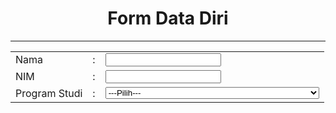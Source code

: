  <!DOCTYPE html>
<html lang="en">
<head>
    <meta charset="UTF-8"> 
    <meta http-equiv="X-UA-Compatible" content="IE=edge">
    <meta name="viewport" content="width=device-width, initial-scale=1.0">
    <title>Form Pendaftaran</title>
    <link rel="stylesheet" type="text/css" href="style.css">    
</head>
<body>
    <div class="wrap">
    <div class="container">
    <center>
    <h1> Form Data Diri </h1>
    <hr>
    <form action="detail_informasi.html" method="get">
        <table border="0" align="center">
            <tr>
                <td>Nama </td>
                <td>:</td>
                <td><input type="text" name="Nama"></td>
            </tr>
            <tr>
                <td>NIM</td>
                <td>:</td>
                <td><input type="NIM" name="NIM"></td>
            </tr>
            <tr>
                <td>Program Studi</td>
                <td>:</td>
                <td>
                    <select name="program_studi">
                        <option>---Pilih---</option>
                        <option>Program Studi Teknik Informatika (IF)</option>
                        <option>Program Studi Teknik Geologi</option>
                        <option>Program Studi Teknik Mesin</option>
                        <option>Program Studi Teknik Industri</option>
                        <option>Program Studi Teknik Kimia</option>
                        <option>Program Studi Teknik Fisika</option>
                        <option>Program Studi Teknik Biosistem</option>
                        <option>Program Studi Teknologi Industri Pertanian</option>
                        <option>Program Studi Teknologi Pangan</option>
                        <option> Program Studi Teknik Sistem Energi</option>
                        <option>Program Studi Teknik Pertambangan</option>
                        <option>Program Studi Teknik Material</option>
                        <option>Program Studi Teknik Telekomunikasi</option>
                        <option>Program Studi Rekayasa Kehutanan</option>
                        <option>Program Studi Teknik Biomedik</option>
                        <option> Program Studi Fisika (FI) </option>
                        <option>Program Studi Matematika </option>
                        <option>Program Studi Biologi </option>
                        <option>Program Studi Kimia </option>
                        <option> Program Studi Farmasi </option>
                        <option>Program Studi Atmosfer dan Keplanetan</option>
                        <option>Program Studi Sains Aktuaria </option>
                        <option>Progam Studi Sains Lingkungan Kelautan</option> 
                        <option>Program Studi Sains Data</option>
                        <option>Program Studi Teknik Geomatika (GT)</option>
                        <option>Program Studi Perencanaan Wilayah dan Kota (PWK)</option>
                        <option>Program Studi Teknik Sipil (SI)</option>
                        <option>Program Studi Arsitektur (AR)</option>
                        <option>Program Studi Teknik Lingkungan</option>
                        <option>Program Studi Teknik Kelautan</option>
                        <option>Program Studi Desain Komunikasi Visual</option>
                        <option>Program Studi Arsitektur Lanskap</option>
                        <option>Program Studi Teknik Perkeretaapian</option>
                        <option>Program Studi Teknik Elektro (EL)</option>
                        <option>Program Studi Teknik Geofisika (TG)</option>
                        
                    </select>
                </td>
            </tr>
            <tr>
                 <td>Jenis Kelamin </td>
                <td>:</td>
                <td><input type="radio" name="jk" value="Laki-Laki">Laki-Laki
                    <input type="radio" name="jk" value="Perempuan">Perempuan
               
            </tr>
            <tr>
             <td>Tanggal Lahir</td>
                <td>:</td>
                <td><input type="date" name="tanggal_lahir"></td>
                
                </td>
            </tr>
            <tr>
                <td>Golongan Darah</td>
                <td>:</td>
                <td>
                    <input type="radio" name="gd" id="A">A
                    <input type="radio" name="gd" id="AB">AB
                    <input type="radio" name="gd" id="O">O
                </td>                
            </tr>
            <tr>
                <td>Alamat</td>
                <td>:</td>
                <td><textarea name="alamat"></textarea></td>
            </tr>
            <tr>
                <td>Hobi</td>
                <td>:</td>
                <td>
                    <input type="checkbox" name="hobi" id="Menulis">Menulis
                    <input type="checkbox" name="hobi" id="Gaming">Gaming
                    <input type="checkbox" name="hobi" id="coding">coding
                    <input type="checkbox" name="hobi" id="Membaca">Membaca
                    <input type="checkbox" name="hobi" id="Berenang">Berenang
                </td>
            </tr>
            <tr>
                <td>No. Telp/Ponsel</td>
                <td>:</td>
                <td><input type="text" name="telp"></td>
            </tr>
            <tr>
                <td>Email</td>
                <td>:</td>
                <td><input type="email" name="email"></td>                
            </tr>            
            <tr>
                <td></td>
                <td></td>
                <td>
                    <button type="submit" name="kirim">Kirim </button>
                    <button type="reset" name="Batal" >Batal</button>
                </td>
            </tr>

        </table>
    </form>
    </center>
    </div>
    </div>
</body>
</html>
# tabel.css